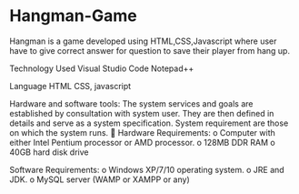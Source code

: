 # Hangman-Game
Hangman is a game developed using HTML,CSS,Javascript where user have to give correct answer for question to save their player from hang up.

Technology Used Visual Studio Code Notepad++ 

Language HTML CSS, javascript

Hardware and software tools: The system services and goals are established by consultation with system user. They are then defined in details and serve as a system specification. System requirement are those on which the system runs.  Hardware Requirements: o Computer with either Intel Pentium processor or AMD processor. o 128MB DDR RAM o 40GB hard disk drive

Software Requirements: o Windows XP/7/10 operating system. o JRE and JDK. o MySQL server (WAMP or XAMPP or any)
